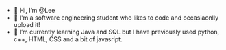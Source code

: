 - 👋 Hi, I’m @Lee
- 👀 I'm a software engineering student who likes to code and occasiaonlly upload it!
- 🌱 I’m currently learning Java and SQL but I have previously used python, c++, HTML, CSS and a bit of javasript.

<!---
maunderdude/maunderdude is a ✨ special ✨ repository because its `README.md` (this file) appears on your GitHub profile.
You can click the Preview link to take a look at your changes.
--->
